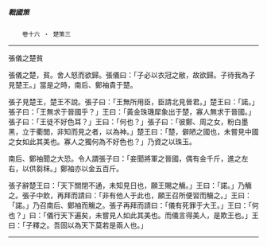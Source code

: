 

##### 戰國策
　　`卷十六 ‧ 楚策三`

* * *

張儀之楚貧

張儀之楚，貧。舍人怒而欲歸。張儀曰：「子必以衣冠之敝，故欲歸。子待我為子見楚王。」當是之時，南后、鄭袖貴于楚。

張子見楚王，楚王不說。張子曰：「王無所用臣，臣請北見晉君。」楚王曰：「諾。」張子曰：「王無求于晉國乎？」王曰：「黃金珠璣犀象出于楚，寡人無求于晉國。」張子曰：「王徒不好色耳？」王曰：「何也？」張子曰：「彼鄭、周之女，粉白墨黑，立于衢閭，非知而見之者，以為神。」楚王曰：「楚，僻陋之國也，未嘗見中國之女如此其美也。寡人之獨何為不好色也？」乃資之以珠玉。

南后、鄭袖聞之大恐。令人謂張子曰：「妾聞將軍之晉國，偶有金千斤，進之左右，以供芻秣。」鄭袖亦以金五百斤。

張子辭楚王曰：「天下關閉不通，未知見日也，願王賜之觴。」王曰：「諾。」乃觴之。張子中飲，再拜而請曰：「非有他人于此也，願王召所便習而觴之。」王曰：「諾。」乃召南后、鄭袖而觴之。張子再拜而請曰：「儀有死罪于大王。」王曰：「何也？」曰：「儀行天下遍矣，未嘗見人如此其美也。而儀言得美人，是欺王也。」王曰：「子釋之。吾固以為天下莫若是兩人也。」

* * *

